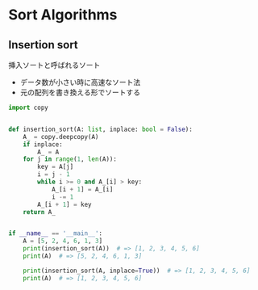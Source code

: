 # Sort Algorithms

## Insertion sort

挿入ソートと呼ばれるソート

* データ数が小さい時に高速なソート法
* 元の配列を書き換える形でソートする

```python
import copy


def insertion_sort(A: list, inplace: bool = False):
    A_ = copy.deepcopy(A)
    if inplace:
        A_ = A
    for j in range(1, len(A)):
        key = A[j]
        i = j - 1
        while i >= 0 and A_[i] > key:
            A_[i + 1] = A_[i]
            i -= 1
        A_[i + 1] = key
    return A_


if __name__ == '__main__':
    A = [5, 2, 4, 6, 1, 3]
    print(insertion_sort(A))  # => [1, 2, 3, 4, 5, 6]
    print(A)  # => [5, 2, 4, 6, 1, 3]

    print(insertion_sort(A, inplace=True))  # => [1, 2, 3, 4, 5, 6]
    print(A)  # => [1, 2, 3, 4, 5, 6]
```

